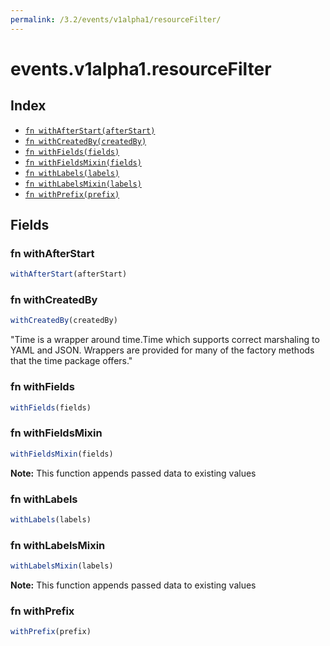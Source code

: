 ```yaml
---
permalink: /3.2/events/v1alpha1/resourceFilter/
---
```


# events.v1alpha1.resourceFilter



## Index

* [`fn withAfterStart(afterStart)`](#fn-withafterstart)
* [`fn withCreatedBy(createdBy)`](#fn-withcreatedby)
* [`fn withFields(fields)`](#fn-withfields)
* [`fn withFieldsMixin(fields)`](#fn-withfieldsmixin)
* [`fn withLabels(labels)`](#fn-withlabels)
* [`fn withLabelsMixin(labels)`](#fn-withlabelsmixin)
* [`fn withPrefix(prefix)`](#fn-withprefix)

## Fields

### fn withAfterStart

```ts
withAfterStart(afterStart)
```



### fn withCreatedBy

```ts
withCreatedBy(createdBy)
```

"Time is a wrapper around time.Time which supports correct marshaling to YAML and JSON.  Wrappers are provided for many of the factory methods that the time package offers."

### fn withFields

```ts
withFields(fields)
```



### fn withFieldsMixin

```ts
withFieldsMixin(fields)
```



**Note:** This function appends passed data to existing values

### fn withLabels

```ts
withLabels(labels)
```



### fn withLabelsMixin

```ts
withLabelsMixin(labels)
```



**Note:** This function appends passed data to existing values

### fn withPrefix

```ts
withPrefix(prefix)
```

